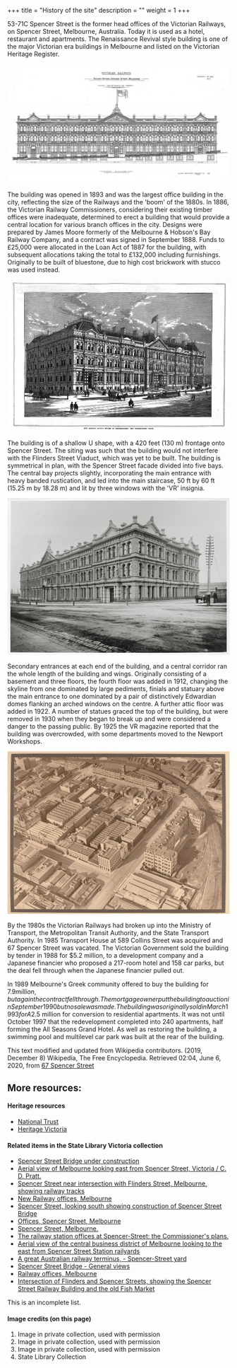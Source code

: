 +++
title = "History of the site"
description = ""
weight = 1
+++

53-71C Spencer Street is the former head offices of the Victorian Railways, on Spencer Street, Melbourne, Australia. Today it is used as a hotel, restaurant and apartments. The Renaissance Revival style building is one of the major Victorian era buildings in Melbourne and listed on the Victorian Heritage Register.

![1893 Facade drawing](02_1893_facade_drawing.png)

The building was opened in 1893 and was the largest office building in the city, reflecting the size of the Railways and the 'boom' of the 1880s. In 1886, the Victorian Railway Commissioners, considering their existing timber offices were inadequate, determined to erect a building that would provide a central location for various branch offices in the city. Designs were prepared by James Moore formerly of the Melbourne & Hobson's Bay Railway Company, and a contract was signed in September 1888. Funds to £25,000 were allocated in the Loan Act of 1887 for the building, with subsequent allocations taking the total to £132,000 including furnishings. Originally to be built of bluestone, due to high cost brickwork with stucco was used instead.

![1893 Concept view](01_1893_concept_view_to_north_west.jpeg)

The building is of a shallow U shape, with a 420 feet (130 m) frontage onto Spencer Street. The siting was such that the building would not interfere with the Flinders Street Viaduct, which was yet to be built. The building is symmetrical in plan, with the Spencer Street facade divided into five bays. The central bay projects slightly, incorporating the main entrance with heavy banded rustication, and led into the main staircase, 50 ft by 60 ft (15.25 m by 18.28 m) and lit by three windows with the 'VR' insignia.

![15_pre_1913.jpeg](15_pre_1913.jpeg)

Secondary entrances at each end of the building, and a central corridor ran the whole length of the building and wings. Originally consisting of a basement and three floors, the fourth floor was added in 1912, changing the skyline from one dominated by large pediments, finials and statuary above the main entrance to one dominated by a pair of distinctively Edwardian domes flanking an arched windows on the centre. A further attic floor was added in 1922. A number of statues graced the top of the building, but were removed in 1930 when they began to break up and were considered a danger to the passing public. By 1925 the VR magazine reported that the building was overcrowded, with some departments moved to the Newport Workshops.

![Intersection-of-Flinders-and-Spencer-Streets-showing-the-Spencer-Street-Railway-Building-and-the-old-Fish-Market](Intersection-of-Flinders-and-Spencer-Streets-showing-the-Spencer-Street-Railway-Building-and-the-old-Fish-Market.jpg)


By the 1980s the Victorian Railways had broken up into the Ministry of Transport, the Metropolitan Transit Authority, and the State Transport Authority. In 1985 Transport House at 589 Collins Street was acquired and 67 Spencer Street was vacated. The Victorian Government sold the building by tender in 1988 for $5.2 million, to a development company and a Japanese financier who proposed a 217-room hotel and 158 car parks, but the deal fell through when the Japanese financier pulled out.

In 1989 Melbourne's Greek community offered to buy the building for $7.9 million, but again the contract fell through. The mortgage owner put the building to auction in September 1990 but no sale was made. The building was originally sold in March 1993 for A$2.5 million for conversion to residential apartments. It was not until October 1997 that the redevelopment completed into 240 apartments, half forming the All Seasons Grand Hotel. As well as restoring the building, a swimming pool and multilevel car park was built at the rear of the building.

<span class='small'>This text modified and updated from Wikipedia contributors. (2019, December 8) Wikipedia, The Free Encyclopedia. Retrieved 02:04, June 6, 2020, from [67 Spencer Street](https://en.wikipedia.org/w/index.php?title=67_Spencer_Street)</span>
## More resources: 

#### Heritage resources

* [National Trust](http://vhd.heritage.vic.gov.au/search/nattrust_result_detail/65592)
* [Heritage Victoria](https://vhd.heritagecouncil.vic.gov.au/places/800)
#### Related items in the State Library Victoria collection 

* [Spencer Street Bridge under construction](http://search.slv.vic.gov.au/permalink/f/cjahgv/SLV_VOYAGER1657943)
* [Aerial view of Melbourne looking east from Spencer Street, Victoria / C. D. Pratt.](http://search.slv.vic.gov.au/permalink/f/cjahgv/SLV_VOYAGER3378383)
* [Spencer Street near intersection with Flinders Street, Melbourne, showing railway tracks](http://search.slv.vic.gov.au/permalink/f/cjahgv/SLV_VOYAGER1653827)
* [New Railway offices, Melbourne](http://search.slv.vic.gov.au/permalink/f/cjahgv/SLV_VOYAGER1804777)
* [Spencer Street, looking south showing construction of Spencer Street Bridge](http://search.slv.vic.gov.au/permalink/f/cjahgv/SLV_VOYAGER1654062)
* [Offices, Spencer Street, Melbourne](http://search.slv.vic.gov.au/permalink/f/cjahgv/SLV_VOYAGER1683115)
* [Spencer Street, Melbourne.](http://search.slv.vic.gov.au/permalink/f/cjahgv/SLV_VOYAGER1683757)
* [The railway station offices at Spencer-Street: the Commissioner's plans.](http://search.slv.vic.gov.au/permalink/f/cjahgv/SLV_VOYAGER1777607)
* [Aerial view of the central business district of Melbourne looking to the east from Spencer Street Station railyards](http://search.slv.vic.gov.au/permalink/f/cjahgv/SLV_VOYAGER1673032)
* [A great Australian railway terminus, - Spencer-Street yard](http://search.slv.vic.gov.au/permalink/f/cjahgv/SLV_VOYAGER1777745
)
* [Spencer Street Bridge - General views](http://search.slv.vic.gov.au/permalink/f/cjahgv/SLV_VOYAGER1788015)
* [Railway offices, Melbourne](http://search.slv.vic.gov.au/permalink/f/cjahgv/SLV_VOYAGER2565279)
* [Intersection of Flinders and Spencer Streets, showing the Spencer Street Railway Building and the old Fish Market]()


This is an incomplete list.

#### Image credits (on this page)

1.  Image in private collection, used with permission
2.  Image in private collection, used with permission
3.  Image in private collection, used with permission
4.  State Library Collection
